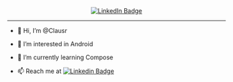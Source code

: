 <div id="header" align="center">
  <div id="badges">
    <a href="https://www.linkedin.com/in/clausr/">
      <img src="https://img.shields.io/badge/LinkedIn-blue?style=for-the-badge&logo=linkedin&logoColor=white" alt="LinkedIn Badge"/>
    </a>
  </div>
  <img src="https://komarev.com/ghpvc/?username=Clausr&style=flat-square&color=blue" alt=""/>
</div>

---

- 👋 Hi, I’m @Clausr

- 👀 I’m interested in Android 

- 🌱 I’m currently learning Compose

- 📫 Reach me at [![Linkedin Badge](https://img.shields.io/badge/Clausr-blue?style=flat&logo=Linkedin&logoColor=white)](https://www.linkedin.com/in/clausr/)


<!---
Clausr/Clausr is a ✨ special ✨ repository because its `README.md` (this file) appears on your GitHub profile.
You can click the Preview link to take a look at your changes.
--->
